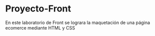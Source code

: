 # Proyecto-Front
En este laboratorio de Front se lograra la maquetación de una página ecomerce mediante HTML y CSS 
